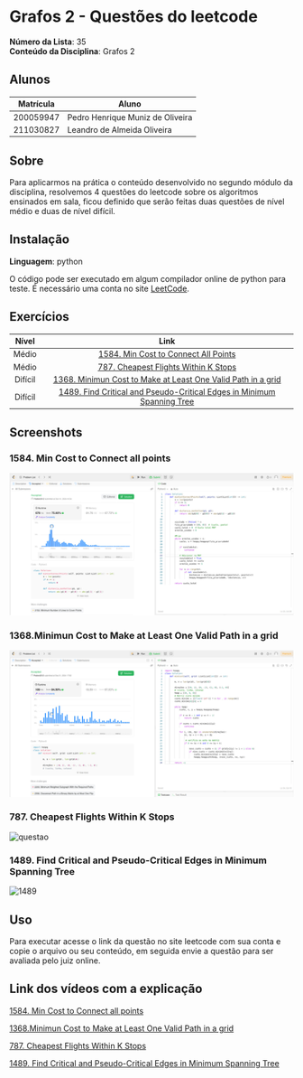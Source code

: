 # Grafos 2 - Questões do leetcode

**Número da Lista**: 35<br>
**Conteúdo da Disciplina**: Grafos 2<br>

## Alunos
|Matrícula | Aluno |
| -- | -- |
| 200059947  |  Pedro Henrique Muniz de Oliveira |
| 211030827  |  Leandro de Almeida Oliveira |

## Sobre 
Para aplicarmos na prática o conteúdo desenvolvido no segundo módulo da disciplina, resolvemos 4 questões do leetcode sobre os algoritmos ensinados em sala, ficou definido que serão feitas duas questões de nível médio e duas de nível difícil. 


## Instalação 
**Linguagem**: python<br>

O código pode ser executado em algum compilador online de python para teste. 
É necessário uma conta no site <a href = "https://leetcode.com/" target = "_blank">LeetCode</a>.

## Exercícios

|Nível|Link|
|:---:|:--:|
|Médio|[1584. Min Cost to Connect All Points](https://leetcode.com/problems/min-cost-to-connect-all-points/description/)|
|Médio|[787. Cheapest Flights Within K Stops](https://leetcode.com/problems/cheapest-flights-within-k-stops/description/)|
|Difícil|[1368. Minimun Cost to Make at Least One Valid Path in a grid](https://leetcode.com/problems/minimum-cost-to-make-at-least-one-valid-path-in-a-grid/description/)|
|Difícil|[1489. Find Critical and Pseudo-Critical Edges in Minimum Spanning Tree](https://leetcode.com/problems/find-critical-and-pseudo-critical-edges-in-minimum-spanning-tree/description/)|


## Screenshots
### 1584. Min Cost to Connect all points
![1584_print](/1584.Min%20Cost%20To%20Connect%20all%20Points/1584Points.jpeg)

### 1368.Minimun Cost to Make at Least One Valid Path in a grid
![1368_print](/1368.Minimun%20Cost%20to%20Make%20at%20Least%20One%20Valid%20Path%20in%20a%20Grid/1368Matriz.jpeg)

### 787. Cheapest Flights Within K Stops
![questao](https://github.com/user-attachments/assets/1f682bba-5148-45ef-8c6c-8d436b610fea)

### 1489. Find Critical and Pseudo-Critical Edges in Minimum Spanning Tree

![1489](https://github.com/user-attachments/assets/f8a056a4-aab7-46c4-a936-826c24b00665)

## Uso 
Para executar acesse o link da questão no site leetcode com sua conta e copie o arquivo ou seu conteúdo, em seguida envie a questão para ser avaliada pelo juiz online.

## Link dos vídeos com a explicação
 <a href = "https://www.youtube.com/watch?v=LBskje54TBs" target = "_blank">1584. Min Cost to Connect all points</a> 

 <a href = "https://www.youtube.com/watch?v=h_EMfy9Gg6g" target = "_blank">1368.Minimun Cost to Make at Least One Valid Path in a grid</a>  

 <a href = "https://youtu.be/nsm8Q2x_YXo" target = "_blank">787. Cheapest Flights Within K Stops</a>  

 <a href = "https://youtu.be/EG459vpLCzw" target = "_blank">1489. Find Critical and Pseudo-Critical Edges in Minimum Spanning Tree</a>  

